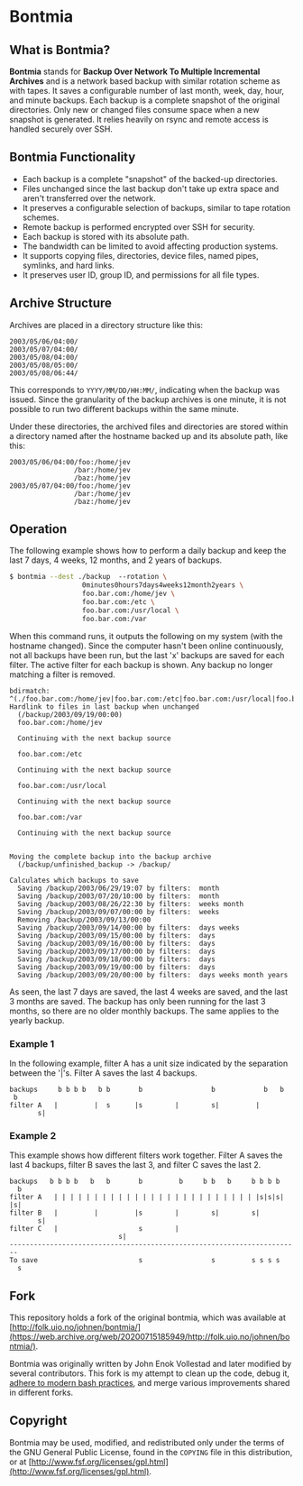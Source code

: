 # Bontmia

## What is Bontmia?

**Bontmia** stands for **Backup Over Network To Multiple Incremental Archives** and is a network based backup with similar rotation scheme as with tapes.
It saves a configurable number of last month, week, day, hour, and minute backups.
Each backup is a complete snapshot of the original directories.
Only new or changed files consume space when a new snapshot is generated.
It relies heavily on rsync and remote access is handled securely over SSH.

## Bontmia Functionality

* Each backup is a complete "snapshot" of the backed-up directories.
* Files unchanged since the last backup don't take up extra space and aren't transferred over the network.
* It preserves a configurable selection of backups, similar to tape rotation schemes.
* Remote backup is performed encrypted over SSH for security.
* Each backup is stored with its absolute path.
* The bandwidth can be limited to avoid affecting production systems.
* It supports copying files, directories, device files, named pipes, symlinks, and hard links.
* It preserves user ID, group ID, and permissions for all file types.

## Archive Structure

Archives are placed in a directory structure like this:

```
2003/05/06/04:00/
2003/05/07/04:00/
2003/05/08/04:00/
2003/05/08/05:00/
2003/05/08/06:44/
```

This corresponds to `YYYY/MM/DD/HH:MM/`, indicating when the backup was issued.
Since the granularity of the backup archives is one minute, it is not possible to run two different backups within the same minute.

Under these directories, the archived files and directories are stored within a directory named after the hostname backed up and its absolute path, like this:

```
2003/05/06/04:00/foo:/home/jev
                /bar:/home/jev
                /baz:/home/jev
2003/05/07/04:00/foo:/home/jev
                /bar:/home/jev
                /baz:/home/jev
```

## Operation

The following example shows how to perform a daily backup and keep the last 7 days, 4 weeks, 12 months, and 2 years of backups.

```bash
$ bontmia --dest ./backup  --rotation \
                  0minutes0hours7days4weeks12month2years \
                  foo.bar.com:/home/jev \
                  foo.bar.com:/etc \
                  foo.bar.com:/usr/local \
                  foo.bar.com:/var
```

When this command runs, it outputs the following on my system (with the hostname changed).
Since the computer hasn't been online continuously, not all backups have been run, but the last 'x' backups are saved for each filter.
The active filter for each backup is shown. Any backup no longer matching a filter is removed.

```
bdirmatch: ^(./foo.bar.com:/home/jev|foo.bar.com:/etc|foo.bar.com:/usr/local|foo.bar.com:/var)
Hardlink to files in last backup when unchanged
  (/backup/2003/09/19/00:00)
  foo.bar.com:/home/jev

  Continuing with the next backup source

  foo.bar.com:/etc

  Continuing with the next backup source

  foo.bar.com:/usr/local

  Continuing with the next backup source

  foo.bar.com:/var

  Continuing with the next backup source


Moving the complete backup into the backup archive
  (/backup/unfinished_backup -> /backup/

Calculates which backups to save
  Saving /backup/2003/06/29/19:07 by filters:  month
  Saving /backup/2003/07/20/10:00 by filters:  month
  Saving /backup/2003/08/26/22:30 by filters:  weeks month
  Saving /backup/2003/09/07/00:00 by filters:  weeks
  Removing /backup/2003/09/13/00:00
  Saving /backup/2003/09/14/00:00 by filters:  days weeks
  Saving /backup/2003/09/15/00:00 by filters:  days
  Saving /backup/2003/09/16/00:00 by filters:  days
  Saving /backup/2003/09/17/00:00 by filters:  days
  Saving /backup/2003/09/18/00:00 by filters:  days
  Saving /backup/2003/09/19/00:00 by filters:  days
  Saving /backup/2003/09/20/00:00 by filters:  days weeks month years
```

As seen, the last 7 days are saved, the last 4 weeks are saved, and the last 3 months are saved.
The backup has only been running for the last 3 months, so there are no older monthly backups.
The same applies to the yearly backup.

### Example 1

In the following example, filter A has a unit size indicated by the separation between the '|'s. Filter A saves the last 4 backups.

```
backups     b b b b   b b       b                 b            b   b  b
filter A   |         |  s      |s        |        s|         |        s|
```

### Example 2

This example shows how different filters work together. Filter A saves the last 4 backups, filter B saves the last 3, and filter C saves the last 2.

```
backups   b b b b   b   b       b         b     b b   b     b b b b   b
filter A   | | | | | | | | | | | | | | | | | | | | | | | | | |s|s|s| |s|
filter B   |         |         |s        |        s|        s|        s|
filter C   |                    s        |                            s|
------------------------------------------------------------------------
To save                         s                 s         s s s s   s
```

## Fork

This repository holds a fork of the original bontmia, which was available at [http://folk.uio.no/johnen/bontmia/](https://web.archive.org/web/20200715185949/http://folk.uio.no/johnen/bontmia/).

Bontmia was originally written by John Enok Vollestad and later modified by several contributors.
This fork is my attempt to clean up the code, debug it, [adhere to modern bash practices](https://github.com/koalaman/shellcheck/wiki), and merge various improvements shared in different forks.

## Copyright

Bontmia may be used, modified, and redistributed only under the terms
of the GNU General Public License, found in the `COPYING` file in this
distribution, or at
[http://www.fsf.org/licenses/gpl.html](http://www.fsf.org/licenses/gpl.html).

